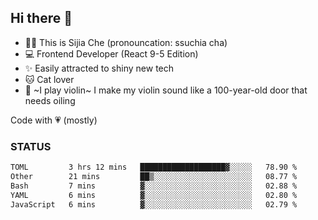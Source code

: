 ## Hi there 👋

- 🙋‍♀️ This is Sijia Che (pronouncation: ssuchia cha)
- 💻 Frontend Developer (React 9-5 Edition)
- ✨ Easily attracted to shiny new tech
- 🐱 Cat lover
- 🌟 ~I play violin~ I make my violin sound like a 100-year-old door that needs oiling

Code with 💗 (mostly)

### STATUS
<!--START_SECTION:waka-->

```txt
TOML         3 hrs 12 mins   ███████████████████▓░░░░░   78.90 %
Other        21 mins         ██▒░░░░░░░░░░░░░░░░░░░░░░   08.77 %
Bash         7 mins          ▓░░░░░░░░░░░░░░░░░░░░░░░░   02.88 %
YAML         6 mins          ▓░░░░░░░░░░░░░░░░░░░░░░░░   02.80 %
JavaScript   6 mins          ▓░░░░░░░░░░░░░░░░░░░░░░░░   02.79 %
```

<!--END_SECTION:waka-->
